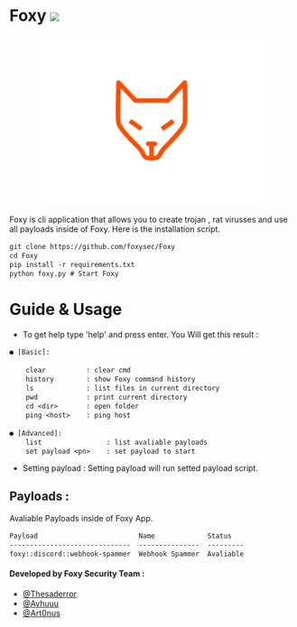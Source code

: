 # Foxy ![](https://visitor-badge.glitch.me/badge?page_id=foxysec.foxy)  

<div> 
  <p align="center">
    <img src="_assets/b_foxy.svg" width="400"> 
  </p>
</div>

Foxy is cli application that allows you to create trojan , rat virusses and use all payloads inside of Foxy. 
Here is the installation script.
```
git clone https://github.com/foxysec/Foxy
cd Foxy
pip install -r requirements.txt
python foxy.py # Start Foxy
```

# Guide & Usage
* To get help type 'help' and press enter. You Will get this result :
```
● [Basic]: 

    clear          : clear cmd
    history        : show Foxy command history
    ls             : list files in current directory
    pwd            : print current directory
    cd <dir>       : open folder
    ping <host>    : ping host

● [Advanced]:
    list                : list avaliable payloads
    set payload <pn>    : set payload to start 
```
* Setting payload : Setting payload will run setted payload script. 

## Payloads :
Avaliable Payloads inside of Foxy App.

```
Payload                         Name             Status
------------------------------  ---------------  ---------
foxy::discord::webhook-spammer  Webhook Spammer  Avaliable
```

#### **Developed by Foxy Security Team** :
* [@Thesaderror](github.com/Thesaderror)  
* [@Ayhuuu](github.com/Ayhuuu)  
* [@Art0nus](github.com/Art0nus)  
